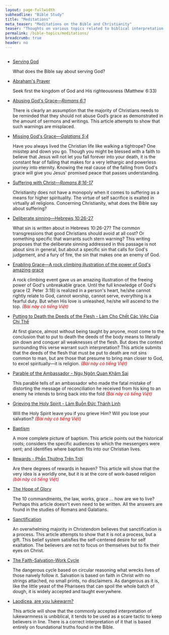 ```yaml
---
layout: page-fullwidth
subheadline: "Bible Study"
title: "Meditations"
meta_teaser: "Meditations on the Bible and Christianity"
teaser: "Thoughts on various topics related to biblical interpretation and Christian living."
permalink: /bible-topics/meditations/
breadcrumb: true
header: no
---
```

<!--more-->
<div class="small-12 columns" style="padding: 0px; border-bottom: none;">

<ul class="side-nav">
      <li><a href="{{ site.baseurl }}/bible-topics/meditations/serving-god/">Serving God</a><p style="font-weight: normal;">What does the Bible say about serving God?</li>
      <li><a href="{{ site.baseurl }}/bible-topics/meditations/abraham-prayer/">Abraham's Prayer</a><p style="font-weight: normal;">Seek first the kingdom of God and His righteousness (Matthew<span style="color: rgba(0,0,0,0);">_</span>6:33)</li>
      <li><a href="{{ site.baseurl }}/bible-topics/meditations/abusing-grace/">Abusing God's Grace&mdash;<cite>Romans 6:1</cite></a><p style="font-weight: normal;">There is clearly an assumption that the majority of Christians needs to be reminded that they should not abuse God’s grace as demonstrated in the amount of sermons and writings. This article attempts to show that such warnings are misplaced.</li>
      <li><a href="{{ site.baseurl }}/bible-topics/meditations/missing-gods-grace/">Missing God's Grace&mdash;<cite>Galatians 5:4</cite></a><p style="font-weight: normal;">Have you always lived the Christian life like walking a tightrope? One misstep and down you go. Though you might be blessed with a faith to believe that Jesus will not let you fall forever into your death, it is the constant fear of falling that makes for a very lethargic and powerless journey into eternity. Knowing the real cause of the falling from God's grace will give you Jesus' promised peace that passes understanding.</li>
      <li><a href="{{ site.baseurl }}/bible-topics/meditations/suffer-with-christ/">Suffering with Christ&mdash;<cite>Romans 8:16-17</cite></a><p style="font-weight: normal;">
Christianity does not have a monopoly when it comes to suffering as a means for higher spirituality. The virtue of self sacrifice is exalted in virtually all religions. Concerning Christianity, what does the Bible say about suffering?
</li>
      <li><a href="{{ site.baseurl }}/bible-topics/meditations/deliberate-sinning/">Deliberate sinning&mdash;Hebrews<span style="color: rgba(0,0,0,0);">_</span>10:26-27</a><p style="font-weight: normal;">
What sin is written about in Hebrews<span style="color: rgba(0,0,0,0);">_</span>10:26-27? The common transgressions that good Christians should avoid at all cost? Or something specific that warrants such stern warning? This writing proposes that the deliberate sinning addressed in this passage is not about sins in general, but about a specific sin that calls for God's judgement, and a fury of fire, the sin that makes one an enemy of God.
</li>
      <li><a href="{{ site.baseurl }}/bible-topics/meditations/the-enabling-grace/">Enabling Grace&mdash;A rock climbing illustration of the power of God's amazing grace</a><p style="font-weight: normal;">
A rock climbing event gave us an amazing illustration of the freeing power of God's unbreakable grace. Until the full knowledge of God's grace (2<span style="color: rgba(0,0,0,0);">_</span>Peter<span style="color: rgba(0,0,0,0);">_</span>3:18) is realized in a person's heart, he/she cannot rightly relate to God, cannot worship, cannot serve, everything is a fearful duty. But when His love is unleashed, he/she will ascend to the top.      
<span style="color: #cc0000; font-style: italic;"> (Bài này có tiếng Việt)</span>
</li>
      <li><a href="{{ site.baseurl }}/bible-topics/meditations/put-to-death-the-deeds-of-the-body/">Putting to Death the Deeds of the Flesh - Làm Cho Chết Các Việc Của Chi Thể</a><p style="font-weight: normal;">
At first glance, almost without being taught by anyone, most come to the conclusion that to put to death the deeds of the body means to literally pin down and conquer all weaknesses of the flesh. But does the context surrounding this verse warrant such interpretation? This article submits that the deeds of the flesh that must be put to death are not sins common to man, but are those that presume to bring man closer to God, to excel spiritually&mdash;it is religion.<span style="color: #cc0000; font-style: italic;"> (Bài này có tiếng Việt)</span>
</li>
      <li><a href="{{ site.baseurl }}/bible-topics/meditations/ambassador/">Parable of the Ambassador - Ngụ Ngôn Quan Khâm Sai</a><p style="font-weight: normal;">
This parable tells of an ambassador who made the fatal mistake of distorting the message of reconciliation he received from his king to an enemy he intends to bring back into the fold<span style="color: #cc0000; font-style: italic;"> (Bài này có tiếng Việt)</span>
</li>
      <li><a href="{{ site.baseurl }}/bible-topics/meditations/grieving-holy-spirit/">Grieving the Holy Spirit - Làm Buồn Đức Thánh Linh</a><p style="font-weight: normal;">
Will the Holy Spirit leave you if you grieve Him? Will you lose your salvation? <span style="color: #cc0000; font-style: italic;">(Bài này có tiếng Việt)</span>
</li>
      <li><a href="{{ site.baseurl }}/bible-topics/meditations/baptism/">Baptism</a><p style="font-weight: normal;">
A more complete picture of baptism. This article points out the historical roots; considers the specific audiences to which the messengers were sent; and identifies where baptism fits into our Christian lives.
</li>
      <li><a href="{{ site.baseurl }}/bible-topics/meditations/rewards/">Rewards - Phần Thưởng Trên Trời</a><p style="font-weight: normal;">

Are there degrees of rewards in heaven? This article will show that the very idea is a worldly one, but it is at the core of work-based religion <span style="font-style: italic; color: #d30015;">(bài này có tiếng Việt)</span>
</li>
      <li><a href="{{ site.baseurl }}/bible-topics/meditations/christ-in-me/">The Hope of Glory</a><p style="font-weight: normal;">
The 10 commandments, the law, works, grace ... how are we to live? Perhaps this article doesn't even need to be written. All the answers are found in the studies of Romans and Galatians.
</li>
      <li><a href="{{ site.baseurl }}/bible-topics/meditations/sanctification/">Sanctification</a><p style="font-weight: normal;">
An overwhelming majority in Christendom believes that sanctification is a process. This article attempts to show that it is not a process, but a gift. This belief system satisfies the self-centered desire for self exaltation. The believers are not to focus on themselves but to fix their eyes on Christ.
</li>
      <li><a href="{{ site.baseurl }}/bible-topics/meditations/the-cycle/">The Faith-Salvation-Work Cycle</a><p style="font-weight: normal;">
The dangerous cycle based on circular reasoning what wrecks lives of those naively follow it. Salvation is based on faith in Christ with no strings attached, no small prints, no disclaimers. As dangerous as it is, like the little yeast of the Pharisees that can spoil the whole batch of dough, it is widely accepted and taught everywhere.
</li>
      <li><a href="{{ site.baseurl }}/bible-topics/meditations/lukewarm/">Laodicea, are you lukewarm?</a><p style="font-weight: normal;">
This article will show that the commonly accepted interpretation of lukewarmness is unbiblical, it tends to be used as a scare tactic to keep believers in line. There is a correct interpretation of it that is based entirely on foundational truths found in the Bible.
</li>
</ul>
</div>
